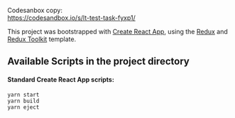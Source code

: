 Codesanbox copy:  
https://codesandbox.io/s/lt-test-task-fyxp1/

This project was bootstrapped with [Create React App](https://github.com/facebook/create-react-app), using the [Redux](https://redux.js.org/) and [Redux Toolkit](https://redux-toolkit.js.org/) template.

## Available Scripts in the project directory
#### Standard Create React App scripts:  
`yarn start`  
`yarn build`  
`yarn eject`  
